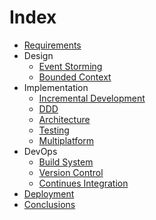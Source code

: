 # Index
- [Requirements](./analysis/requirements.md)
- Design
    - [Event Storming](./design/event-storming.md)
    - [Bounded Context](./design/bounded-context.md)
- Implementation
    - [Incremental Development](./implementation/incremental-development.md)
    - [DDD](./implementation/ddd.md)
    - [Architecture](./implementation/architecture.md)
    - [Testing](./implementation/testing.md)
    - [Multiplatform](./implementation/multiplatform.md)
- DevOps
    - [Build System](./devops/build-system.md)
    - [Version Control](./devops/version-control.md)
    - [Continues Integration](./devops/ci.md)
- [Deployment](./deployment/deployment.md)
- [Conclusions](./conclusions/conclusions.md)